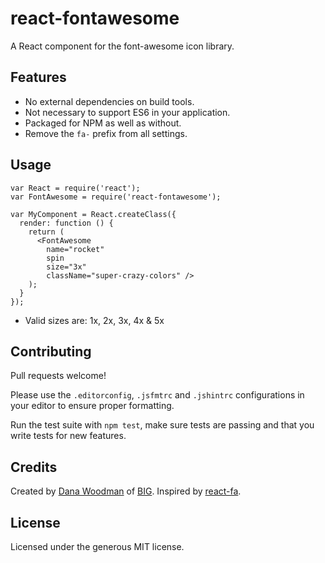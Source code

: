 # react-fontawesome

A React component for the font-awesome icon library.


## Features

- No external dependencies on build tools.
- Not necessary to support ES6 in your application.
- Packaged for NPM as well as without.
- Remove the `fa-` prefix from all settings.


## Usage

```
var React = require('react');
var FontAwesome = require('react-fontawesome');

var MyComponent = React.createClass({
  render: function () {
    return (
      <FontAwesome
        name="rocket"
        spin
        size="3x"
        className="super-crazy-colors" />
    );
  }
});
```
* Valid sizes are: 1x, 2x, 3x, 4x & 5x


## Contributing

Pull requests welcome! 

Please use the `.editorconfig`, `.jsfmtrc` and `.jshintrc` configurations in your editor to ensure proper formatting.

Run the test suite with `npm test`, make sure tests are passing and that you write tests for new features.


## Credits

Created by [Dana Woodman](http://danawoodman.com) of [BIG](http://builtbybig.com). Inspired by [react-fa](https://github.com/andreypopp/react-fa).


## License

Licensed under the generous MIT license.
